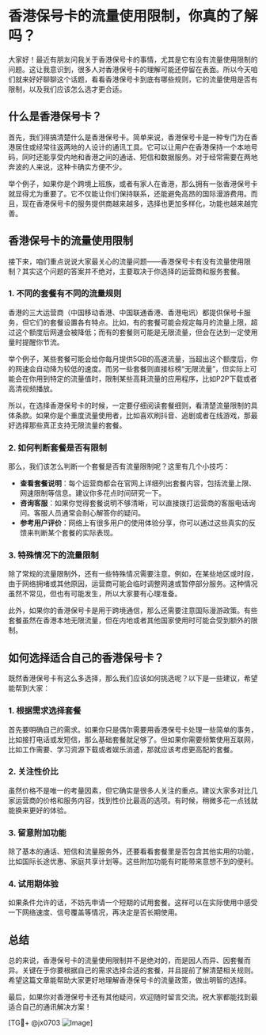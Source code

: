 # 香港保号卡的流量使用限制，你真的了解吗？

大家好！最近有朋友问我关于香港保号卡的事情，尤其是它有没有流量使用限制的问题。这让我意识到，很多人对香港保号卡的理解可能还停留在表面。所以今天咱们就来好好聊聊这个话题，看看香港保号卡到底有哪些规则，它的流量使用是否有限制，以及我们应该怎么选才更合适。

## 什么是香港保号卡？

首先，我们得搞清楚什么是香港保号卡。简单来说，香港保号卡是一种专门为在香港居住或经常往返两地的人设计的通讯工具。它可以让用户在香港保持一个本地号码，同时还能享受内地和香港之间的通话、短信和数据服务。对于经常需要在两地奔波的人来说，这种卡确实方便不少。

举个例子，如果你是个跨境上班族，或者有家人在香港，那么拥有一张香港保号卡就显得尤为重要了。它不仅能让你们保持联系，还能避免高昂的国际漫游费用。而且，现在香港保号卡的服务提供商越来越多，选择也更加多样化，功能也越来越完善。

## 香港保号卡的流量使用限制

接下来，咱们重点说说大家最关心的流量问题——香港保号卡有没有流量使用限制？其实这个问题的答案并不绝对，主要取决于你选择的运营商和服务套餐。

### 1. **不同的套餐有不同的流量规则**
香港的三大运营商（中国移动香港、中国联通香港、香港电讯）都提供保号卡服务，但它们的套餐设置各有特点。比如，有的套餐可能会规定每月的流量上限，超过这个额度后网速会被降低；而有的套餐则可能是无限流量，但会在达到一定使用量时提醒你节流。

举个例子，某些套餐可能会给你每月提供5GB的高速流量，当超出这个额度后，你的网速会自动降为较低的速度。而另一些套餐则直接标榜“无限流量”，但实际上可能会在你用到特定的流量值时，限制某些高耗流量的应用程序，比如P2P下载或者高清视频播放。

所以，在选择香港保号卡的时候，一定要仔细阅读套餐细则，看清楚流量限制的具体条款。如果你是个重度流量使用者，比如喜欢刷抖音、追剧或者在线游戏，那最好选择那些真正支持无限流量的套餐。

### 2. **如何判断套餐是否有限制**
那么，我们该怎么判断一个套餐是否有流量限制呢？这里有几个小技巧：

- **查看套餐说明**：每个运营商都会在官网上详细列出套餐内容，包括流量上限、网速限制等信息。建议你多花点时间研究一下。
- **咨询客服**：如果你觉得套餐说明不够清晰，可以直接拨打运营商的客服电话询问。客服人员通常会耐心解答你的疑问。
- **参考用户评价**：网络上有很多用户的使用体验分享，你可以通过这些真实的反馈来判断某个套餐的实际表现。

### 3. **特殊情况下的流量限制**
除了常规的流量限制外，还有一些特殊情况需要注意。例如，在某些地区或时段，由于网络拥堵或其他原因，运营商可能会临时调整网速或暂停部分服务。这种情况虽然不常见，但也有可能发生，所以大家要有心理准备。

此外，如果你的香港保号卡是用于跨境通信，那么还需要注意国际漫游政策。有些套餐虽然在香港本地无限流量，但在内地或者其他国家使用时可能会受到额外的限制。

## 如何选择适合自己的香港保号卡？

既然香港保号卡有这么多选择，那么我们应该如何挑选呢？以下是一些建议，希望能帮到大家：

### 1. **根据需求选择套餐**
首先要明确自己的需求。如果你只是偶尔需要用香港保号卡处理一些简单的事务，比如接打电话或发短信，那么基础套餐就足够了。但如果你需要频繁使用互联网，比如工作需要、学习资源下载或者娱乐消遣，那就应该考虑更高配的套餐。

### 2. **关注性价比**
虽然价格不是唯一的考量因素，但它确实是很多人关注的重点。建议大家多对比几家运营商的价格和服务内容，找到性价比最高的选项。有时候，稍微多花一点钱就能换来更好的体验。

### 3. **留意附加功能**
除了基本的通话、短信和流量服务外，还要看看套餐里是否包含其他实用的功能，比如国际长途优惠、家庭共享计划等。这些附加功能有时能带来意想不到的便利。

### 4. **试用期体验**
如果条件允许的话，不妨先申请一个短期的试用套餐。这样可以在实际使用中感受一下网络速度、信号覆盖等情况，再决定是否长期使用。

## 总结

总的来说，香港保号卡的流量使用限制并不是绝对的，而是因人而异、因套餐而异。关键在于你要根据自己的需求选择合适的套餐，并且提前了解清楚相关规则。希望这篇文章能帮助大家更好地理解香港保号卡的流量政策，做出明智的选择。

最后，如果你对香港保号卡还有其他疑问，欢迎随时留言交流。祝大家都能找到最适合自己的通讯解决方案！

[TG💪+ @jx0703 ![Image](https://github.com/user-attachments/assets/dbca1d08-cadb-493c-b0ec-ad6f7a83f270)]